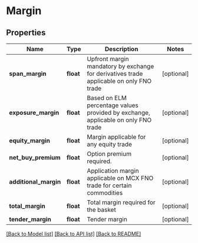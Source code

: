 # Margin

## Properties
Name | Type | Description | Notes
------------ | ------------- | ------------- | -------------
**span_margin** | **float** | Upfront margin mandatory by exchange for derivatives trade applicable on only FNO trade | [optional] 
**exposure_margin** | **float** | Based on ELM percentage values provided by exchange, applicable on only FNO trade | [optional] 
**equity_margin** | **float** | Margin applicable for any equity trade | [optional] 
**net_buy_premium** | **float** | Option premium required. | [optional] 
**additional_margin** | **float** | Application margin applicable on MCX FNO trade for certain commodities | [optional] 
**total_margin** | **float** | Total margin required for the basket | [optional] 
**tender_margin** | **float** | Tender margin | [optional] 

[[Back to Model list]](../README.md#documentation-for-models) [[Back to API list]](../README.md#documentation-for-api-endpoints) [[Back to README]](../README.md)

